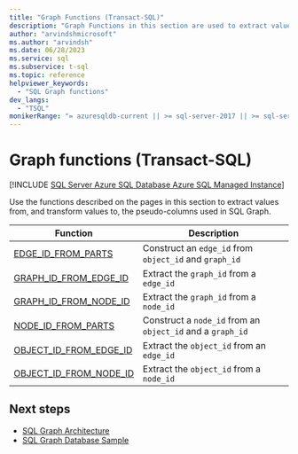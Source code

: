 ```yaml
---
title: "Graph Functions (Transact-SQL)"
description: "Graph Functions in this section are used to extract values from, and transform values to, the pseudo-columns used in SQL Graph."
author: "arvindshmicrosoft"
ms.author: "arvindsh"
ms.date: 06/28/2023
ms.service: sql
ms.subservice: t-sql
ms.topic: reference
helpviewer_keywords:
  - "SQL Graph functions"
dev_langs:
  - "TSQL"
monikerRange: "= azuresqldb-current || >= sql-server-2017 || >= sql-server-linux-2017 || = azuresqldb-mi-current"
---
```

# Graph functions (Transact-SQL)
[!INCLUDE [SQL Server Azure SQL Database Azure SQL Managed Instance](../../includes/applies-to-version/sqlserver2017-asdb-asdbmi.md)]

Use the functions described on the pages in this section to extract values from, and transform values to, the pseudo-columns used in SQL Graph.
  
|Function|Description|  
|--------------|-----------------|  
| [EDGE_ID_FROM_PARTS](../../t-sql/functions/edge-id-from-parts-transact-sql.md)    |Construct an `edge_id` from `object_id` and `graph_id`  |
| [GRAPH_ID_FROM_EDGE_ID](../../t-sql/functions/graph-id-from-edge-id-transact-sql.md)    |Extract the `graph_id` from a `edge_id`  |
| [GRAPH_ID_FROM_NODE_ID](../../t-sql/functions/graph-id-from-node-id-transact-sql.md)    |Extract the `graph_id` from a `node_id`  |
| [NODE_ID_FROM_PARTS](../../t-sql/functions/node-id-from-parts-transact-sql.md)    |Construct a `node_id` from an `object_id` and a `graph_id`  |
| [OBJECT_ID_FROM_EDGE_ID](../../t-sql/functions/object-id-from-edge-id-transact-sql.md)    |Extract the `object_id` from an `edge_id`  |
| [OBJECT_ID_FROM_NODE_ID](../../t-sql/functions/object-id-from-node-id-transact-sql.md)    |Extract the `object_id` from a `node_id`  |

## Next steps

- [SQL Graph Architecture](../../relational-databases/graphs/sql-graph-architecture.md)
- [SQL Graph Database Sample](../../relational-databases/graphs/sql-graph-sample.md)
